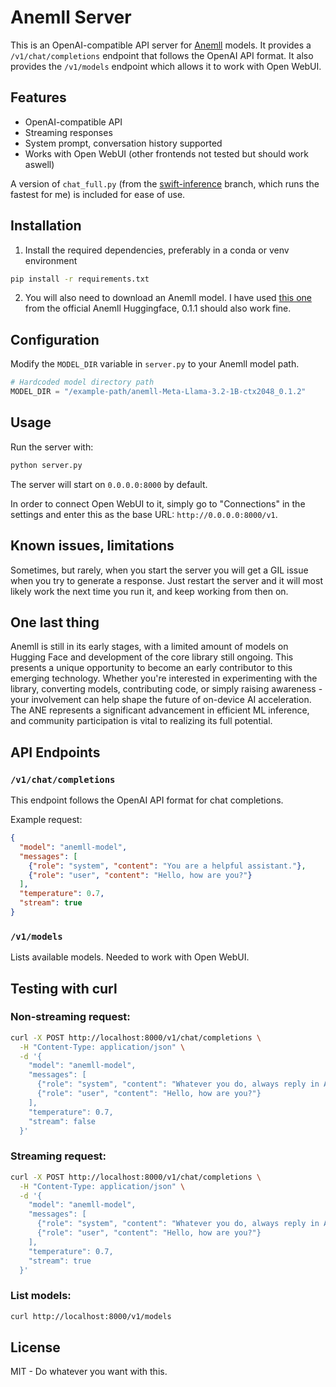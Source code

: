 # Anemll Server

This is an OpenAI-compatible API server for [Anemll](https://github.com/Anemll/Anemll) models. It provides a `/v1/chat/completions` endpoint that follows the OpenAI API format. It also provides the `/v1/models` endpoint which allows it to work with Open WebUI.

## Features

- OpenAI-compatible API
- Streaming responses
- System prompt, conversation history supported
- Works with Open WebUI (other frontends not tested but should work aswell)

A version of `chat_full.py` (from the [swift-inference](https://github.com/Anemll/Anemll/blob/swift-inference/tests/chat_full.py) branch, which runs the fastest for me) is included for ease of use.

## Installation

1. Install the required dependencies, preferably in a conda or venv environment


```bash
pip install -r requirements.txt
```


2. You will also need to download an Anemll model. I have used [this one](https://huggingface.co/anemll/anemll-Meta-Llama-3.2-1B-ctx2048_0.1.2) from the official Anemll Huggingface, 0.1.1 should also work fine.




## Configuration


Modify the `MODEL_DIR` variable in `server.py` to your Anemll model path. 


```python
# Hardcoded model directory path
MODEL_DIR = "/example-path/anemll-Meta-Llama-3.2-1B-ctx2048_0.1.2"
```

## Usage

Run the server with:

```bash
python server.py
```

The server will start on `0.0.0.0:8000` by default.

In order to connect Open WebUI to it, simply go to "Connections" in the settings and enter this as the base URL: `http://0.0.0.0:8000/v1`.

## Known issues, limitations

Sometimes, but rarely, when you start the server you will get a GIL issue when you try to generate a response. Just restart the server and it will most likely work the next time you run it, and keep working from then on.


## One last thing

Anemll is still in its early stages, with a limited amount of models on Hugging Face and development of the core library still ongoing. This presents a unique opportunity to become an early contributor to this emerging technology. Whether you're interested in experimenting with the library, converting models, contributing code, or simply raising awareness - your involvement can help shape the future of on-device AI acceleration. The ANE represents a significant advancement in efficient ML inference, and community participation is vital to realizing its full potential.

## API Endpoints

### `/v1/chat/completions`

This endpoint follows the OpenAI API format for chat completions.

Example request:

```json
{
  "model": "anemll-model",
  "messages": [
    {"role": "system", "content": "You are a helpful assistant."},
    {"role": "user", "content": "Hello, how are you?"}
  ],
  "temperature": 0.7,
  "stream": true
}
```

### `/v1/models`

Lists available models. Needed to work with Open WebUI.


## Testing with curl

### Non-streaming request:

```bash
curl -X POST http://localhost:8000/v1/chat/completions \
  -H "Content-Type: application/json" \
  -d '{
    "model": "anemll-model",
    "messages": [
      {"role": "system", "content": "Whatever you do, always reply in ALL CAPS!"},
      {"role": "user", "content": "Hello, how are you?"}
    ],
    "temperature": 0.7,
    "stream": false
  }'
```

### Streaming request:

```bash
curl -X POST http://localhost:8000/v1/chat/completions \
  -H "Content-Type: application/json" \
  -d '{
    "model": "anemll-model",
    "messages": [
      {"role": "system", "content": "Whatever you do, always reply in ALL CAPS!"},
      {"role": "user", "content": "Hello, how are you?"}
    ],
    "temperature": 0.7,
    "stream": true
  }'
```

### List models:

```bash
curl http://localhost:8000/v1/models
```


## License

MIT - Do whatever you want with this.


